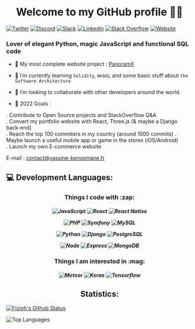 <h1 align="center"> Welcome to my GitHub profile 👨‍💻</h1>

[![Twitter](https://img.shields.io/badge/Twitter-1DA1F2?style=for-the-badge&logo=twitter&logoColor=white)](https://twitter.com/Y_Benosmane)
[![Discord](https://img.shields.io/badge/Discord-7289DA?style=for-the-badge&logo=discord&logoColor=white)](https://discord.com/users/181029805439975425)
[![Slack](https://img.shields.io/badge/Slack-4A154B?style=for-the-badge&logo=slack&logoColor=white)](https://app.slack.com/client/T012R8B2C2Y/C0124B712MD/user_profile/U012CB6LSSJ)
[![Linkedin](https://img.shields.io/badge/LinkedIn-0077B5?style=for-the-badge&logo=linkedin&logoColor=white)](https://www.linkedin.com/in/benosmaneyassine)
[![Stack Overflow](https://img.shields.io/badge/Stack_Overflow-FE7A16?style=for-the-badge&logo=stack-overflow&logoColor=white)](https://stackoverflow.com/users/14198826/benosmane-yassine)
[![Website](https://img.shields.io/website?label=yassine-benosmane.fr&style=for-the-badge&url=https%3A%2F%2Fyassine-benosmane.fr)](https://yassine-benosmane.fr)
 


### Lover of elegant Python, magic JavaScript and functional SQL code

- 🔭 My most complete website project : [PanoramX](https://fizioh.github.io/panoramx/)

- 🌱 I’m currently learning `Solidity`, `WebGL` and some basic stuff about `the Software Architecture`

- 👯 I’m looking to collaborate with other developers around the world.

- 🥅 2022 Goals : <br/>

. Contribute to Open Source projects and StackOverflow Q&A <br/>
. Convert my portfolio website with React, Three.js (& maybe a Django back-end) <br/>
. Reach the top 100 commiters in my country (around 1000 commits)
. Maybe launch a useful mobile app or game in the stores (iOS/Android) <br/>
. Launch my own E-commerce website

E-mail : [contact@yassine-benosmane.fr](mailto:contact@yassine-benosmane.fr)

## 💻 Development Languages:

<h3 align="center"> Things I code with :zap: </h3>

<h5 align="center">
  
![JavaScript](https://img.shields.io/badge/-JavaScript-323330?style=flat-square&logo=javascript)
![React](https://img.shields.io/badge/-React-009999?style=flat-square&logo=React&logoColor=white)
![React Native](https://img.shields.io/badge/-React%20Native-00CCCC?style=flat-square&logo=React&logoColor=white)

![PHP](https://img.shields.io/badge/-PHP-E6E6FA?style=flat-square&logo=php)
![Symfony](https://img.shields.io/badge/-Symfony-FF6347?style=flat-square&logo=Symfony)
![MySQL](https://img.shields.io/badge/-MySQL-DCDCDC?style=flat-square&logo=mysql)
  
![Python](https://img.shields.io/badge/-Python-F9F61A?style=flat-square&logo=Python)
![Django](https://img.shields.io/badge/-Django-0E322C?style=flat-square&logo=Django)
![PostgreSQL](https://img.shields.io/badge/-PostgreSQL-808080?style=flat-square&logo=postgresql)

![Node](https://img.shields.io/badge/-Node-E34A86?style=flat-square&logo=node.js&logoColor=white)
![Express](https://img.shields.io/badge/-Express-57466D?style=flat-square&logo=express&logoColor=white)
![MongoDB](https://img.shields.io/badge/-MongoDB-FFFFE0?style=flat-square&logo=mongodb)


 </h5>



  </h5>

<h3 align="center">  Things I am interested in :mag: </h3>
      
  <h5 align="center">


![Meteor](https://img.shields.io/badge/-Meteor-F5F5DC?style=flat-square&logo=Meteor)
![Keras](https://img.shields.io/badge/-Keras-8B0000?style=flat-square&logo=Keras&logoColor=white)
![Tensorflow](https://img.shields.io/badge/-Tensorflow-FF6347?style=flat-square&logo=Tensorflow&logoColor=white)

  </h5>

<h2 align="center">  Statistics: </h2>

[![Fizioh's Github Status](https://github-readme-stats.vercel.app/api?username=fizioh&show_icons=true&layout=compact&theme=dark)](https://github.com/fizioh)

![Top Languages](https://github-readme-stats.vercel.app/api/top-langs/?username=fizioh&count_private=true&layout=compact&theme=dark)
